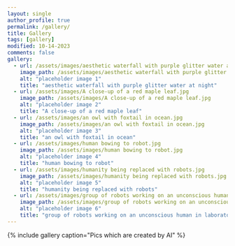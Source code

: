```yaml
---
layout: single
author_profile: true
permalink: /gallery/
title: Gallery
tags: [gallery]
modified: 10-14-2023
comments: false
gallery:
  - url: /assets/images/aesthetic waterfall with purple glitter water at night.jpg
    image_path: /assets/images/aesthetic waterfall with purple glitter water at night.jpg
    alt: "placeholder image 1"
    title: "aesthetic waterfall with purple glitter water at night"
  - url: /assets/images/A close-up of a red maple leaf.jpg
    image_path: /assets/images/A close-up of a red maple leaf.jpg
    alt: "placeholder image 2"
    title: "A close-up of a red maple leaf"
  - url: /assets/images/an owl with foxtail in ocean.jpg
    image_path: /assets/images/an owl with foxtail in ocean.jpg
    alt: "placeholder image 3"
    title: "an owl with foxtail in ocean"  
  - url: /assets/images/human bowing to robot.jpg
    image_path: /assets/images/human bowing to robot.jpg
    alt: "placeholder image 4"
    title: "human bowing to robot"
  - url: /assets/images/humanity being replaced with robots.jpg
    image_path: /assets/images/humanity being replaced with robots.jpg
    alt: "placeholder image 5"
    title: "humanity being replaced with robots"    
  - url: /assets/images/group of robots working on an unconscious human in laboratory.jpg
    image_path: /assets/images/group of robots working on an unconscious human in laboratory.jpg
    alt: "placeholder image 6"
    title: "group of robots working on an unconscious human in laboratory"    
---
```


{% include gallery caption="Pics which are created by AI" %}

